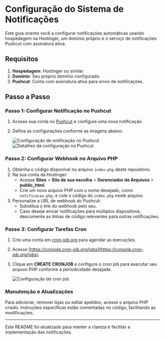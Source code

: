 # Configuração do Sistema de Notificações

Este guia orienta você a configurar notificações automáticas usando hospedagem na Hostinger, um domínio próprio e o serviço de notificações Pushcut com assinatura ativa.

## Requisitos

1. **Hospedagem**: Hostinger ou similar.
2. **Domínio**: Seu próprio domínio configurado.
3. **Pushcut**: Conta com assinatura ativa para envio de notificações.

## Passo a Passo

### Passo 1: Configurar Notificação no Pushcut

1. Acesse sua conta no [Pushcut](https://www.pushcut.io/) e configure uma nova notificação.
2. Defina as configurações conforme as imagens abaixo:

   ![Configuração de notificação no Pushcut](https://i.imgur.com/dhKwB5q.jpeg)
   ![Detalhes da configuração no Pushcut](https://i.imgur.com/3WVfhPe.jpeg)

### Passo 2: Configurar Webhook no Arquivo PHP

1. Obtenha o código disponível no arquivo `index.php` deste repositório.
2. Na sua conta da Hostinger:
   - Acesse **Sites** > **Site de sua escolha** > **Gerenciador de Arquivos** > **public_html**.
   - Crie um novo arquivo PHP com o nome desejado, como `notificacao.php`, e cole o código do `index.php` neste arquivo.
3. Personalize a URL de webhook do Pushcut:
   - Substitua o link do webhook pelo seu.
   - Caso deseje enviar notificações para múltiplos dispositivos, descomente as linhas de código relevantes para outras notificações.

### Passo 3: Configurar Tarefas Cron

1. Crie uma conta em [cron-job.org](https://cron-job.org/) para agendar as execuções.
2. Acesse [https://console.cron-job.org/jobs](https://console.cron-job.org/jobs).
3. Clique em **CREATE CRONJOB** e configure o cron job para executar seu arquivo PHP conforme a periodicidade desejada.

   ![Configuração de cron job](https://i.imgur.com/4qm7T1s.png)

### Manutenção e Atualizações

Para adicionar, remover lojas ou editar apelidos, acesse o arquivo PHP criado. Instruções específicas estão comentadas no código, facilitando as modificações.

---

Este README foi atualizado para manter a clareza e facilitar a implementação das notificações.
